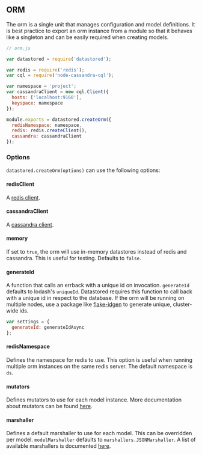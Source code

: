 ## ORM

The orm is a single unit that manages configuration and model definitions. It is best practice to export an orm instance from a module so that it behaves like a singleton and can be easily required when creating models.

```js
// orm.js

var datastored = require('datastored');

var redis = require('redis');
var cql = require('node-cassandra-cql');

var namespace = 'project';
var cassandraClient = new cql.Client({
  hosts: ['localhost:9160'],
  keyspace: namespace
});

module.exports = datastored.createOrm({
  redisNamespace: namespace,
  redis: redis.createClient(),
  cassandra: cassandraClient
});
```

### Options

`datastored.createOrm(options)` can use the following options:

#### redisClient

A [redis client](https://github.com/mranney/node_redis).

#### cassandraClient

A [cassandra client](https://github.com/jorgebay/node-cassandra-cql).

#### memory

If set to `true`, the orm will use in-memory datastores instead of redis and cassandra. This is useful for testing. Defaults to `false`.

#### generateId

A function that calls an errback with a unique id on invocation. `generateId` defaults to lodash's `uniqueId`. Datastored requires this function to call back with a unique id in respect to the database. If the orm will be running on multiple nodes, use a package like [flake-idgen](https://github.com/T-PWK/flake-idgen) to generate unique, cluster-wide ids.

```js
var settings = {
  generateId: generateIdAsync
};
```

#### redisNamespace

Defines the namespace for redis to use. This option is useful when running multiple orm instances on the same redis server. The default namespace is `ds`.

#### mutators

Defines mutators to use for each model instance. More documentation about mutators can be found [here](mutators.md).

#### marshaller

Defines a default marshaller to use for each model. This can be overridden per model. `modelMarshaller` defaults to `marshallers.JSONMarshaller`. A list of available marshallers is documented [here](marshallers.md).
